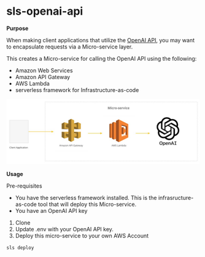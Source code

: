 # sls-openai-api

__Purpose__

When making client applications that utilize the [OpenAI API](https://openai.com/api/), you may want to encapsulate requests via a Micro-service layer.

This creates a Micro-service for calling the OpenAI API using the following:

* Amazon Web Services
* Amazon API Gateway
* AWS Lambda
* serverless framework for Infrastructure-as-code

![techstack](./docs/overview_techstack.jpg)

__Usage__

Pre-requisites
* You have the serverless framework installed.  This is the infrasructure-as-code tool that will deploy this Micro-service.
* You have an OpenAI API key

1. Clone
2. Update .env with your OpenAI API key.
3. Deploy this micro-service to your own AWS Account

````
sls deploy
````